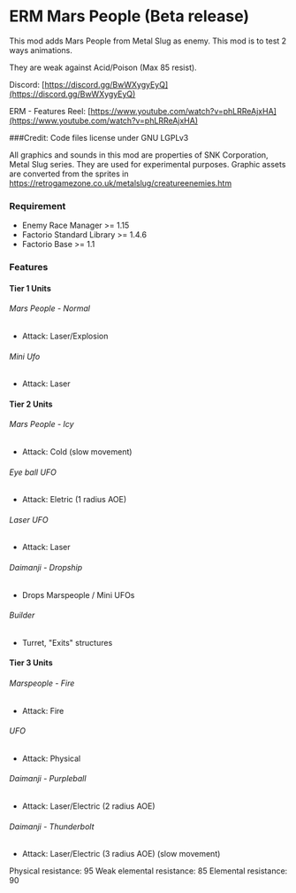 # ERM Mars People (Beta release)
This mod adds Mars People from Metal Slug as enemy.  This mod is to test 2 ways animations. 

They are weak against Acid/Poison (Max 85 resist).

Discord:  [https://discord.gg/BwWXygyEyQ](https://discord.gg/BwWXygyEyQ)

ERM - Features Reel: [https://www.youtube.com/watch?v=phLRReAjxHA](https://www.youtube.com/watch?v=phLRReAjxHA)

###Credit:
Code files license under GNU LGPLv3

All graphics and sounds in this mod are properties of SNK Corporation, Metal Slug series. They are used for experimental purposes. Graphic assets are converted from the sprites in https://retrogamezone.co.uk/metalslug/creatureenemies.htm

### Requirement
* Enemy Race Manager >= 1.15
* Factorio Standard Library >= 1.4.6
* Factorio Base >= 1.1

### Features
#### Tier 1 Units
###### Mars People - Normal
- Attack: Laser/Explosion

###### Mini Ufo
- Attack: Laser


#### Tier 2 Units
###### Mars People - Icy
- Attack: Cold (slow movement)

###### Eye ball UFO
- Attack: Eletric (1 radius AOE)


###### Laser UFO
- Attack: Laser

###### Daimanji - Dropship
- Drops Marspeople / Mini UFOs

###### Builder
- Turret, "Exits" structures


#### Tier 3 Units
###### Marspeople - Fire
- Attack: Fire

###### UFO
- Attack: Physical

###### Daimanji - Purpleball
- Attack: Laser/Electric (2 radius AOE)

###### Daimanji - Thunderbolt
- Attack: Laser/Electric (3 radius AOE) (slow movement)

Physical resistance: 95
Weak elemental resistance: 85
Elemental resistance: 90